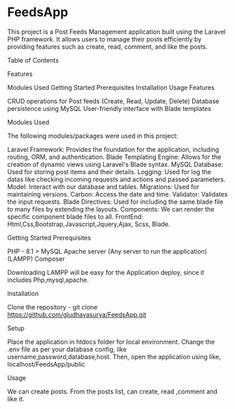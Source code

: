 # FeedsApp


This project is a Post Feeds Management application built using the Laravel PHP framework. It allows users to manage their posts efficiently by providing features such as create, read, comment, and like the posts.

Table of Contents

Features 

Modules Used 
Getting Started 
Prerequisites 
Installation 
Usage 
Features

CRUD operations for Post feeds (Create, Read, Update, Delete) Database persistence using MySQL User-friendly interface with Blade templates 

Modules Used

The following modules/packages were used in this project:

Laravel Framework: Provides the foundation for the application, including routing, ORM, and authentication. 
Blade Templating Engine: Allows for the creation of dynamic views using Laravel's Blade syntax. 
MySQL Database: Used for storing post items and their details. 
Logging: Used for log the datas like checking incoming requests and actions and passed parameters. 
Model: Interact with our database and tables. 
Migrations: Used for maintaining versions. 
Carbon: Access the date and time. 
Validator: Validates the input requests. 
Blade Directives: Used for including the same blade file to many files by extending the layouts. 
Components: We can render the specific component blade files to all. 
FrontEnd: Html,Css,Bootstrap,Javascript,Jquery,Ajax, Scss, Blade. 

Getting Started Prerequisites

PHP - 8.1 > MySQL Apache server (Any server to run the application) (LAMPP) Composer

Downloading LAMPP will be easy for the Application deploy, since it includes Php,mysql,apache.

Installation

Clone the repository - git clone https://github.com/gludhayasurya/FeedsApp.git

Setup

Place the application in htdocs folder for local environment. Change the .env file as per your database config, like username,password,database,host. Then, open the application using like, localhost/FeedsApp/public

Usage

We can create posts. From the posts list, can create, read ,comment and like it.
